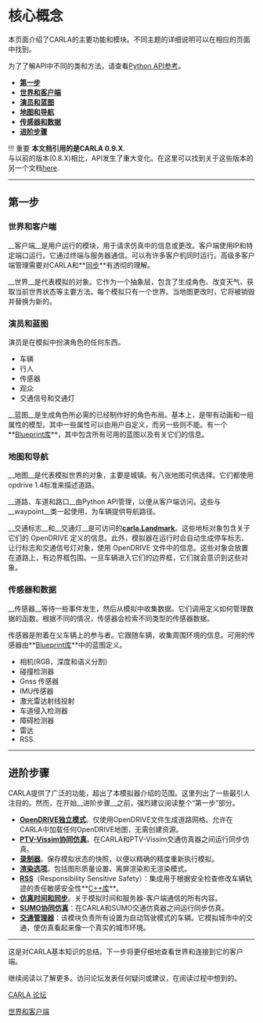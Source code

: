# 核心概念

本页面介绍了CARLA的主要功能和模块。不同主题的详细说明可以在相应的页面中找到。

为了了解API中不同的类和方法，请查看[Python API参考](python_api.md)。

*   **[第一步](#first-steps)**
  *   **[世界和客户端](#1st-world-and-client)**
  *   **[演员和蓝图](#2nd-actors-and-blueprints)**
  *   **[地图和导航](#3rd-maps-and-navigation)**
  *   [**传感器和数据**](#4th-sensors-and-data)
  *   **[进阶步骤](#advanced-steps)**

!!! 重要
    **本文档引用的是CARLA 0.9.X**. <br>
    与以前的版本(0.8.X)相比，API发生了重大变化。在这里可以找到关于这些版本的另一个文档[here](https://carla.readthedocs.io/en/stable/getting_started/). 

---
## 第一步

### 世界和客户端

__客户端__是用户运行的模块，用于请求仿真中的信息或更改。客户端使用IP和特定端口运行。它通过终端与服务器通信。可以有许多客户机同时运行。高级多客户端管理需要对CARLA和**[同步](adv_synchrony_timestep.md)**有透彻的理解。

__世界__是代表模拟的对象。它作为一个抽象层，包含了生成角色、改变天气、获取当前世界状态等主要方法。每个模拟只有一个世界。当地图更改时，它将被销毁并替换为新的。 

### 演员和蓝图
演员是在模拟中扮演角色的任何东西。

*   车辆
*   行人
*   传感器
*   观众
*   交通信号和交通灯

__蓝图__是生成角色所必需的已经制作好的角色布局。基本上，是带有动画和一组属性的模型。其中一些属性可以由用户自定义，而另一些则不能。有一个**[Blueprint库](bp_library.md)**，其中包含所有可用的蓝图以及有关它们的信息。

### 地图和导航

__地图__是代表模拟世界的对象，主要是城镇。有八张地图可供选择。它们都使用opdrive 1.4标准来描述道路。

__道路、车道和路口__由Python API管理，以便从客户端访问。这些与__waypoint__类一起使用，为车辆提供导航路径。

__交通标志__和__交通灯__是可访问的[**carla.Landmark**](#python_api.md#carla.landmark)。这些地标对象包含关于它们的 OpenDRIVE 定义的信息。此外，模拟器在运行时会自动生成停车标志、让行标志和交通信号灯对象，使用 OpenDRIVE 文件中的信息。这些对象会放置在道路上，有边界框包围。一旦车辆进入它们的边界框，它们就会意识到这些对象。

### 传感器和数据

__传感器__等待一些事件发生，然后从模拟中收集数据。它们调用定义如何管理数据的函数。根据不同的情况，传感器会检索不同类型的传感器数据。

传感器是附着在父车辆上的参与者。它跟随车辆，收集周围环境的信息。可用的传感器由**[Blueprint库](bp_library.md)**中的蓝图定义。

*   相机(RGB，深度和语义分割)
*   碰撞检测器
*   Gnss 传感器
*   IMU传感器
*   激光雷达射线投射
*   车道侵入检测器
*   障碍检测器
*   雷达
*   RSS.  

---
## 进阶步骤  

CARLA提供了广泛的功能，超出了本模拟器介绍的范围。这里列出了一些最引人注目的。然而，在开始__进阶步骤__之前，强烈建议阅读整个“第一步”部分。

*   **[OpenDRIVE独立模式](adv_opendrive.md)**。仅使用OpenDRIVE文件生成道路网格。允许在CARLA中加载任何OpenDRIVE地图，无需创建资源。
*   **[PTV-Vissim协同仿真](adv_ptv.md)**。在CARLA和PTV-Vissim交通仿真器之间运行同步仿真。
*   [**录制器**](adv_recorder.md)。保存模拟状态的快照，以便以精确的精度重新执行模拟。
*   **[渲染选项](adv_rendering_options.md)**。包括图形质量设置、离屏渲染和无渲染模式。
*   [**RSS**](adv_rss.md)（Responsibility Sensitive Safety）：集成用于根据安全检查修改车辆轨迹的责任敏感安全性**[C++库](https://github.com/intel/ad-rss-lib)**。
*   [**仿真时间和同步**](adv_synchrony_timestep.md)。关于模拟时间和服务器-客户端通信的所有内容。
*   **[SUMO协同仿真](adv_sumo.md)**：在CARLA和SUMO交通仿真器之间运行同步仿真。
*   **[交通管理器](adv_traffic_manager.md)**：该模块负责所有设置为自动驾驶模式的车辆。它模拟城市中的交通，使仿真看起来像一个真实的城市环境。

---
这是对CARLA基本知识的总结。下一步将更仔细地查看世界和连接到它的客户端。

继续阅读以了解更多。访问论坛发表任何疑问或建议，在阅读过程中想到的。 

<div text-align: center>
<div class="build-buttons">
<p>
<a href="https://github.com/carla-simulator/carla/discussions/" target="_blank" class="btn btn-neutral" title="CARLA forum">
CARLA 论坛</a>
</p>
</div>
<div class="build-buttons">
<p>
<a href="../core_world" target="_blank" class="btn btn-neutral" title="1st. World and client">
世界和客户端</a>
</p>
</div>
</div>
